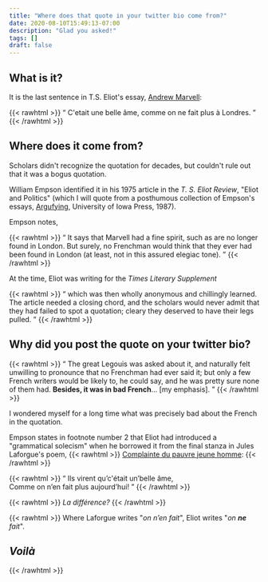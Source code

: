 ```yaml
---
title: "Where does that quote in your twitter bio come from?"
date: 2020-08-10T15:49:13-07:00
description: "Glad you asked!"
tags: []
draft: false
---
```


<!--more-->

## What is it?

It is the last sentence in T.S. Eliot's essay, [Andrew Marvell](http://world.std.com/~raparker/exploring/books/andrew_marvell.html):

{{< rawhtml >}}
<q prose lang="fr-FR">
C'etait une belle âme, comme on ne fait plus à Londres.
</q>
{{< /rawhtml >}}

## Where does it come from?

Scholars didn't recognize the quotation for decades, but couldn't rule out that it was a bogus quotation.

William Empson identified it in his <time>1975</time> article in the *T. S. Eliot Review*, "Eliot and Politics" (which I will quote from a posthumous collection of Empson's essays, [Argufying](https://www.alibris.com/Argufying-Essays-on-Literature-and-Culture-William-Empson/book/410147?qsort=p&matches=17), University of Iowa Press, 1987).

Empson notes,

{{< rawhtml >}}
<q prose>
It says that Marvell had a fine spirit, such as are no longer found in London. But surely, no Frenchman would think that they ever had been found in London (at least, not in this assured elegiac tone).
</q>
{{< /rawhtml >}}

At the time, Eliot was writing for the *Times Literary Supplement*

{{< rawhtml >}}
<q prose>
 which was then wholly anonymous and chillingly learned. The article needed a closing chord, and the scholars would never admit that they had failed to spot a quotation; cleary they deserved to have their legs pulled.
</q>
{{< /rawhtml >}}

## Why did you post the quote on your twitter bio?

{{< rawhtml >}}
<q prose>
  The great Legouis was asked about it, and naturally felt unwilling to pronounce that no Frenchman had ever said it; but only a few French writers would be likely to, he could say, and he was pretty sure none of them had. <strong>Besides, it was in bad French</strong>&hellip; [my emphasis].
</q>
{{< /rawhtml >}}

I wondered myself for a long time what was precisely bad about the French in the quotation.

Empson states in footnote number 2 that Eliot had introduced a "grammatical solecism" when he borrowed it from the final stanza in Jules Laforgue's poem, 
{{< rawhtml >}}
<a href="https://www.poemes.co/complainte-du-pauvre-jeune-homme.html" lang="fr-FR">Complainte du pauvre jeune homme</a>:
{{< /rawhtml >}}

{{< rawhtml >}}
<q verse lang="fr-FR">
Ils virent qu’c'était un’belle âme,<br/>
Comme on n’en fait plus aujourd’hui!
</q>
{{< /rawhtml >}}


{{< rawhtml >}}
<i lang="fr-FR">La diff&eacute;rence?</i>
{{< /rawhtml >}}

{{< rawhtml >}}
Where Laforgue writes "<i lang="fr-FR">on n’en fait</i>", Eliot writes "<i lang="fr-FR">on <strong>ne</strong> fait</i>".

<h2><i lang="fr-FR"><strong>Voil&agrave;</strong></i></h2>
{{< /rawhtml >}}
